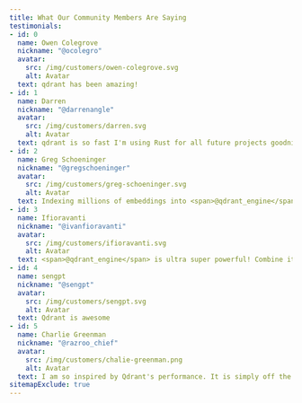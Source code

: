 ```yaml
---
title: What Our Community Members Are Saying
testimonials:
- id: 0
  name: Owen Colegrove
  nickname: "@ocolegro"
  avatar:
    src: /img/customers/owen-colegrove.svg
    alt: Avatar
  text: qdrant has been amazing!
- id: 1
  name: Darren
  nickname: "@darrenangle"
  avatar:
    src: /img/customers/darren.svg
    alt: Avatar
  text: qdrant is so fast I'm using Rust for all future projects goodnight everyone
- id: 2
  name: Greg Schoeninger
  nickname: "@gregschoeninger"
  avatar:
    src: /img/customers/greg-schoeninger.svg
    alt: Avatar
  text: Indexing millions of embeddings into <span>@qdrant_engine</span> has been the smoothest experience I've had so far with a vector db. Team Rustacian all the way &#129408;
- id: 3
  name: Ifioravanti
  nickname: "@ivanfioravanti"
  avatar:
    src: /img/customers/ifioravanti.svg
    alt: Avatar
  text: <span>@qdrant_engine</span> is ultra super powerful! Combine it to <span>@LangChainAI</span> and you have a super productivity boost for your AI projects &#9193;&#9193;&#9193;
- id: 4
  name: sengpt
  nickname: "@sengpt"
  avatar:
    src: /img/customers/sengpt.svg
    alt: Avatar
  text: Qdrant is awesome
- id: 5
  name: Charlie Greenman
  nickname: "@razroo_chief"
  avatar:
    src: /img/customers/chalie-greenman.png
    alt: Avatar
  text: I am so inspired by Qdrant's performance. It is simply off the charts. How they do such a complex operation in under 100ms is exceptional. I've never witnessed first hand a tool like it.
sitemapExclude: true
---
```

